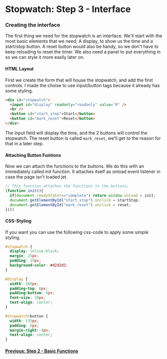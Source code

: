 # Stopwatch: Step 3 - Interface
### Creating the interface

The first thing we need for the stopwatch is an interface. We'll start with the most basic elements that we need; A display, to show us the time and a start/stop button. A reset button would also be handy, so we don't have to keep reloading to reset the timer. We also need a panel to put everything in so we can style it more easily later on.

#### HTML Layout
First we create the form that will house the stopwatch, and add the first controls.
I made the choise to use input/button tags because it already has some styling.
```HTML
<div id="stopwatch">
  <input id="display" readonly="readonly" value="0" />
  <br />
  <button id="start_stop">Start</button>
  <button id="mark_reset">Reset</button>
</div>
```
The input field will display the time, and the 2 buttons will control the stopwatch. The reset button is called `mark_reset`, we'll get to the reason for that in a later step.

#### Attaching Button Funtions
Now we can attach the functions to the buttons. We do this with an immediately called init function. It attaches itself as onload event listener in case the page isn't loaded jet.
```javascript
// This function attaches the functions to the buttons;
(function init(){
  if(document.readyState!=="complete") return window.onload = init;
  document.getElementById("start_stop").onclick = startStop;
  document.getElementById("mark_reset").onclick = reset;
}())
```

#### CSS-Styling
If you want you can use the following css-code to apply some simple styling.
```CSS
#stopwatch {
  display: inline-block;
  margin: 25px;
  padding: 15px;
  background-color: #d2d2d2;
}

#display {
  width: 266px;
  padding-top: 6px;
  padding-bottom: 6px;
  font-size: 20px;
  text-align: center;
}

#stopwatch>button {
  width: 135px;
  padding: 6px;
  margin-right:-4px;
  text-align: center;
}
```

#### [Previous: Step 2 - Basic Functions][step_2]

[step_2]: Step%202%20-%20Basic%20Functions.md
